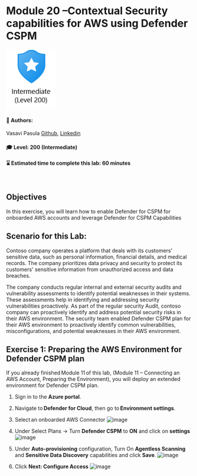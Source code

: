 # Module 20 –Contextual Security capabilities for AWS using Defender CSPM  

<p align="left"><img src="../Images/asc-labs-intermediate.gif?raw=true"></p>

#### 💁 Authors: 
Vasavi Pasula [Github](https://github.com/vapasula), [Linkedin](https://www.linkedin.com/in/pasulavasavi/)

#### 🎓 Level: 200 (Intermediate)
#### ⌛ Estimated time to complete this lab: 60 minutes
<br />

## Objectives
In this exercise, you will learn how to enable Defender for CSPM for onboarded AWS accounts and leverage Defender for CSPM Capabilities 

## Scenario for this Lab: 

Contoso company operates a platform that deals with its customers' sensitive data, such as personal information, financial details, and medical records. 
The company prioritizes data privacy and security to protect its customers' sensitive information from unauthorized access and data breaches. 

The company conducts regular internal and external security audits and vulnerability assessments to identify potential weaknesses in their systems. 
These assessments help in identifying and addressing security vulnerabilities proactively. 
As part of the regular security Audit, contoso company can proactively identify and address potential security risks in their AWS environment. 
The security team enabled Defender CSPM plan for their AWS environment to proactively identify common vulnerabilities, misconfigurations, and potential weaknesses 
in their AWS environment. 

## Exercise 1: Preparing the AWS Environment for Defender CSPM plan 

If you already finished Module 11 of this lab, (Module 11 – Connecting an AWS Account, Preparing the Environment), you will deploy an extended environment for Defender CSPM plan. 
1. Sign in to the **Azure portal**. 
2. Navigate to **Defender for Cloud**, then go to **Environment settings**.
3. Select an onboarded AWS Connector 
![image](https://github.com/Azure/Microsoft-Defender-for-Cloud/assets/102209701/f0d5ef05-384f-4722-8c6e-69b47ff18b02)
4.	Under Select Plans -> Turn **Defender CSPM** to **ON** and click on **settings**
   ![image](https://github.com/Azure/Microsoft-Defender-for-Cloud/assets/102209701/3d4496c8-2860-4e48-9b78-8df6c5222206)

5.	Under **Auto-provisioning** configuration, Turn On **Agentless Scanning** and **Sensitive Data Discovery** capabilities and click **Save**.
   ![image](https://github.com/Azure/Microsoft-Defender-for-Cloud/assets/102209701/6cea2a78-d5db-47ec-ac35-3909c127c28e)
6.	Click **Next: Configure Access**
   ![image](https://github.com/Azure/Microsoft-Defender-for-Cloud/assets/102209701/27750503-8598-459d-8f69-75ab8812882e)



